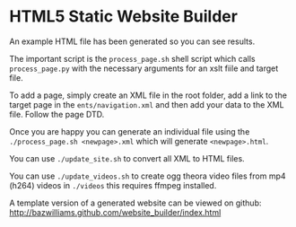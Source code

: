 # HTML5 Static Website Builder

An example HTML file has been generated so you can see results. 

The important script is the `process_page.sh` shell script which calls `process_page.py` with the necessary arguments for an xslt fiile and target file. 

To add a page, simply create an XML file in the root folder, add a link to the target page in the `ents/navigation.xml` and then add your data to the XML file. Follow the page DTD. 

Once you are happy you can generate an individual file using the `./process_page.sh <newpage>.xml` which will generate `<newpage>.html`. 

You can use `./update_site.sh` to convert all XML to HTML files. 

You can use `./update_videos.sh` to create ogg theora video files from mp4 (h264) videos in `./videos` this requires ffmpeg installed.

A template version of a generated website can be viewed on github:
http://bazwilliams.github.com/website_builder/index.html
